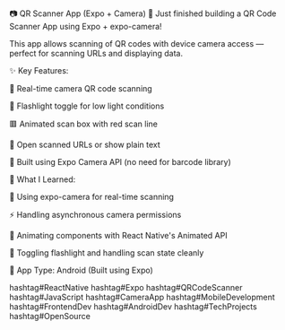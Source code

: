 📷 QR Scanner App (Expo + Camera)
🚀 Just finished building a QR Code Scanner App using Expo + expo-camera!

This app allows scanning of QR codes with device camera access — perfect for scanning URLs and displaying data.

✨ Key Features:

📸 Real-time camera QR code scanning

🔦 Flashlight toggle for low light conditions

🟥 Animated scan box with red scan line

🔗 Open scanned URLs or show plain text

🎯 Built using Expo Camera API (no need for barcode library)

🧠 What I Learned:

🎥 Using expo-camera for real-time scanning

⚡ Handling asynchronous camera permissions

🎨 Animating components with React Native's Animated API

🔄 Toggling flashlight and handling scan state cleanly

📲 App Type: Android (Built using Expo)

hashtag#ReactNative hashtag#Expo hashtag#QRCodeScanner hashtag#JavaScript hashtag#CameraApp hashtag#MobileDevelopment hashtag#FrontendDev hashtag#AndroidDev hashtag#TechProjects hashtag#OpenSource
